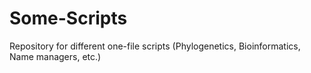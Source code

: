 # Some-Scripts
Repository for different one-file scripts (Phylogenetics, Bioinformatics, Name managers, etc.)
